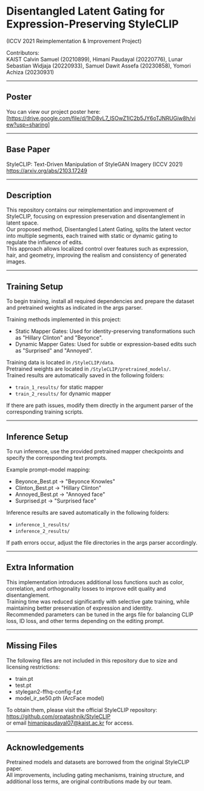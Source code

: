 # Disentangled Latent Gating for Expression-Preserving StyleCLIP  
(ICCV 2021 Reimplementation & Improvement Project)

Contributors:  
KAIST
Calvin Samuel (20210899), Himani Paudayal (20220776), Lunar Sebastian Widjaja (20220933), Samuel Dawit Assefa (20230858), Yomori Achiza (20230931)

---

## Poster  
You can view our project poster here:  
[https://drive.google.com/file/d/1hD8vL7_lSOwZ1lC2b5JY6oTJNRUGiw8h/view?usp=sharing]

---

## Base Paper  
StyleCLIP: Text-Driven Manipulation of StyleGAN Imagery (ICCV 2021)  
https://arxiv.org/abs/2103.17249

---

## Description  
This repository contains our reimplementation and improvement of StyleCLIP, focusing on expression preservation and disentanglement in latent space.  
Our proposed method, Disentangled Latent Gating, splits the latent vector into multiple segments, each trained with static or dynamic gating to regulate the influence of edits.  
This approach allows localized control over features such as expression, hair, and geometry, improving the realism and consistency of generated images.

---

## Training Setup  
To begin training, install all required dependencies and prepare the dataset and pretrained weights as indicated in the args parser.  

Training methods implemented in this project:

- Static Mapper Gates: Used for identity-preserving transformations such as "Hillary Clinton" and "Beyonce".  
- Dynamic Mapper Gates: Used for subtle or expression-based edits such as "Surprised" and "Annoyed".  

Training data is located in `/StyleCLIP/data`.  
Pretrained weights are located in `/StyleCLIP/pretrained_models/`.  
Trained results are automatically saved in the following folders:

- `train_1_results/` for static mapper  
- `train_2_results/` for dynamic mapper  

If there are path issues, modify them directly in the argument parser of the corresponding training scripts.

---

## Inference Setup  
To run inference, use the provided pretrained mapper checkpoints and specify the corresponding text prompts.  

Example prompt–model mapping:  
- Beyonce_Best.pt → "Beyonce Knowles"  
- Clinton_Best.pt → "Hillary Clinton"  
- Annoyed_Best.pt → "Annoyed face"  
- Surprised.pt → "Surprised face"  

Inference results are saved automatically in the following folders:
- `inference_1_results/`  
- `inference_2_results/`

If path errors occur, adjust the file directories in the args parser accordingly.

---

## Extra Information  
This implementation introduces additional loss functions such as color, correlation, and orthogonality losses to improve edit quality and disentanglement.  
Training time was reduced significantly with selective gate training, while maintaining better preservation of expression and identity.  
Recommended parameters can be tuned in the args file for balancing CLIP loss, ID loss, and other terms depending on the editing prompt.

---

## Missing Files  
The following files are not included in this repository due to size and licensing restrictions:  
- train.pt  
- test.pt  
- stylegan2-ffhq-config-f.pt  
- model_ir_se50.pth (ArcFace model)

To obtain them, please visit the official StyleCLIP repository:  
https://github.com/orpatashnik/StyleCLIP  
or email himanipaudayal07@kaist.ac.kr for access.

---

## Acknowledgements  
Pretrained models and datasets are borrowed from the original StyleCLIP paper.  
All improvements, including gating mechanisms, training structure, and additional loss terms, are original contributions made by our team.
